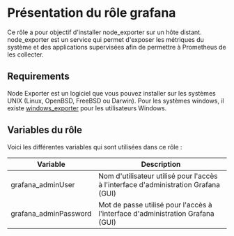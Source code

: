 Présentation du rôle grafana
=========

Ce rôle a pour objectif d'installer node_exporter sur un hôte distant. 
node_exporter est un service qui permet d'exposer les métriques du système et des applications supervisées afin de permettre à Prometheus de les collecter.

Requirements
------------

Node Exporter est un logiciel que vous pouvez installer sur les systèmes UNIX (Linux, OpenBSD, FreeBSD ou Darwin). Pour les systèmes windows, il existe [windows_exporter](https://github.com/prometheus-community/windows_exporter) pour les utilisateurs Windows.

Variables du rôle
--------------

Voici les différentes variables qui sont utilisées dans ce rôle : 

| Variable  | Description |
| --- | --- |
| grafana_adminUser  | Nom d'utilisateur utilisé pour l'accès à l'interface d'administration Grafana (GUI)  |
| grafana_adminPassword  | Mot de passe utilisé pour l'accès à l'interface d'administration Grafana (GUI)  |
